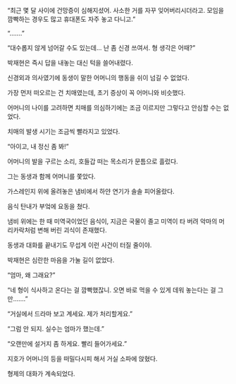 “최근 몇 달 사이에 건망증이 심해지셨어. 사소한 거를 자꾸 잊어버리시더라고. 모임을 깜빡하는 경우도 많고 휴대폰도 자주 놓고 다니고.”

“…….”

“대수롭지 않게 넘어갈 수도 있는데… 난 좀 신경 쓰여서. 형 생각은 어때?”

박재현은 즉시 답을 내놓는 대신 턱을 쓸어내렸다.

신경외과 의사였기에 동생이 말한 어머니의 행동을 쉬이 넘길 수 없었다.

가장 먼저 떠오르는 건 치매였는데, 초기 증상이 꼭 어머니와 비슷했다.

어머니의 나이를 고려하면 치매를 의심하기에는 조금 이르지만 그렇다고 안심할 수는 없었다.

치매의 발생 시기는 조금씩 빨라지고 있었다.

“아이고, 내 정신 좀 봐!”

어머니의 발을 구르는 소리, 호들갑 떠는 목소리가 문틈으로 흘렀다.

그는 동생과 함께 어머니를 쫓았다.

가스레인지 위에 올려놓은 냄비에서 하얀 연기가 솔솔 피어올랐다.

음식 탄내가 부엌에 요동을 쳤다.

냄비 위에는 한 때 미역국이었던 음식이, 지금은 국물이 졸고 미역이 타 버려 악마의 머리카락처럼 변해 버린 괴식이 존재했다.

동생과 대화를 끝내기도 무섭게 이런 사건이 터질 줄이야.

박재현은 심란한 마음을 가눌 길이 없었다.

“엄마, 왜 그래요?”

“네 형이 식사하고 온다는 걸 깜빡했잖니. 오면 바로 먹을 수 있게 데워 놓는다는 걸 그만…….”

“거실에서 드라마 보고 계세요. 제가 처리할게요.”

“그럼 안 되지. 실수는 엄마가 했는데.”

“오랜만에 설거지 좀 하게요. 빨리 들어가세요.”

지호가 어머니의 등을 떠밀다시피 해서 거실 소파에 앉혔다.

형제의 대화가 계속되었다.